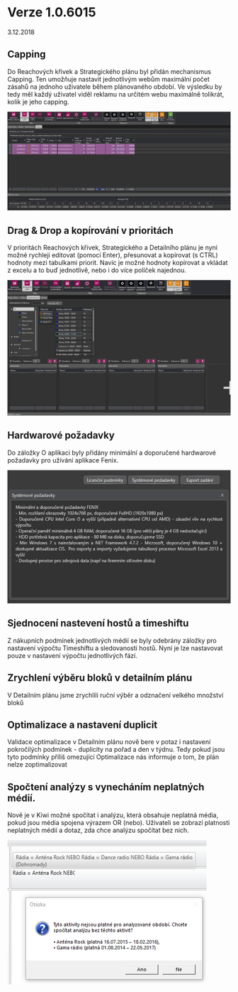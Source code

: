 ﻿# Verze 1.0.6015
3.12.2018

## Capping
Do Reachových křivek a Strategického plánu byl přidán mechanismus Capping. Ten umožňuje nastavit jednotlivým webům maximální 
počet zásahů na jednoho uživatele během plánovaného období. Ve výsledku by tedy měl každý uživatel viděl reklamu na určitém 
webu maximálně tolikrát, kolik je jeho capping. 

![Capping](../data/capping.gif "Capping")

## Drag & Drop a kopírování v prioritách
 
 V prioritách Reachových křivek, Strategického a Detailního plánu je nyní možné rychleji editovat (pomocí Enter), přesunovat a kopírovat (s CTRL) hodnoty mezi tabulkami priorit. 
 Navíc je možné hodnoty kopírovat a vkládat z excelu a to buď jednotlivě, nebo i do více políček najednou.

![Drag & Drop](../data/Drag.gif "Drag & Drop")

## Hardwarové požadavky

Do záložky O aplikaci byly přidány minimální a doporučené hardwarové požadavky pro užívání aplikace Fenix.

![Požadavky](../data/config.PNG "Požadavky")

## Sjednocení nastevení hostů a timeshiftu

Z nákupních podmínek jednotlivých médií se byly odebrány záložky pro nastavení výpočtu Timeshiftu a 
sledovanosti hostů. Nyní je lze nastavovat pouze v nastavení výpočtu jednotlivých fází.

## Zrychlení výběru bloků v detailním plánu

V Detailním plánu jsme zrychlili ruční výběr a odznačení velkého množství bloků

## Optimalizace a nastavení duplicit

Validace optimalizace v Detailním plánu nově bere v potaz i nastavení pokročilých podmínek - duplicity na 
pořad a den v týdnu. Tedy pokud jsou tyto podmínky příliš omezující Optimalizace nás informuje o tom, že 
plán nelze zoptimalizovat

## Spočtení analýzy s vynecháním neplatných médií.

Nově je v Kiwi možné spočítat i analýzu, která obsahuje neplatná média, pokud jsou média spojena výrazem OR (nebo). 
Uživateli se zobrazí platnosti neplatných médií a dotaz, zda chce analýzu spočítat bez nich.

![Výraz s OR](../data/or.png "Výraz s OR")


